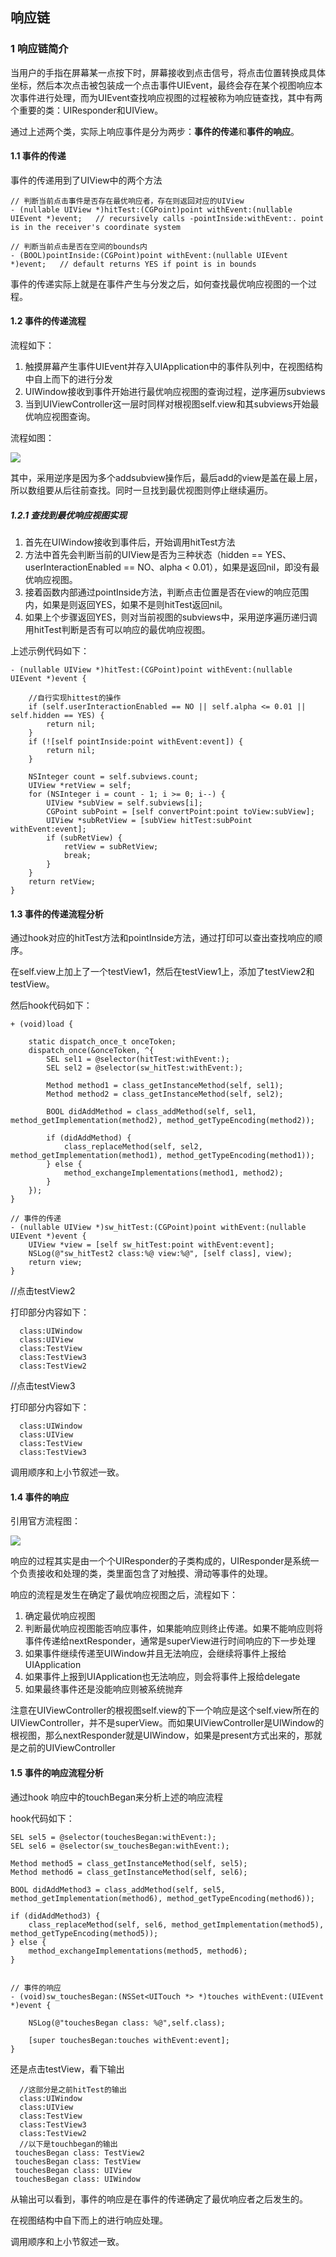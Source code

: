 ## 响应链

### 1 响应链简介

当用户的手指在屏幕某一点按下时，屏幕接收到点击信号，将点击位置转换成具体坐标，然后本次点击被包装成一个点击事件UIEvent，最终会存在某个视图响应本次事件进行处理，而为UIEvent查找响应视图的过程被称为响应链查找，其中有两个重要的类：UIResponder和UIView。

通过上述两个类，实际上响应事件是分为两步：**事件的传递**和**事件的响应**。

#### 1.1 事件的传递

事件的传递用到了UIView中的两个方法

```
// 判断当前点击事件是否存在最优响应者，存在则返回对应的UIView
- (nullable UIView *)hitTest:(CGPoint)point withEvent:(nullable UIEvent *)event;   // recursively calls -pointInside:withEvent:. point is in the receiver's coordinate system

// 判断当前点击是否在空间的bounds内
- (BOOL)pointInside:(CGPoint)point withEvent:(nullable UIEvent *)event;   // default returns YES if point is in bounds
```

事件的传递实际上就是在事件产生与分发之后，如何查找最优响应视图的一个过程。



#### 1.2 事件的传递流程

流程如下：

1. 触摸屏幕产生事件UIEvent并存入UIApplication中的事件队列中，在视图结构中自上而下的进行分发
2. UIWindow接收到事件开始进行最优响应视图的查询过程，逆序遍历subviews
3. 当到UIViewController这一层时同样对根视图self.view和其subviews开始最优响应视图查询。

流程如图：

![](https://github.com/tangshenghao/iOSInterviewNotes/blob/master/iOS%E5%9F%BA%E7%A1%80/%E5%93%8D%E5%BA%94%E9%93%BE/%E5%93%8D%E5%BA%94%E9%93%BE%E6%9F%A5%E6%89%BE%E6%9C%80%E4%BC%98%E8%A7%86%E5%9B%BE.png?raw=true)

其中，采用逆序是因为多个addsubview操作后，最后add的view是盖在最上层，所以数组要从后往前查找。同时一旦找到最优视图则停止继续遍历。



##### 1.2.1 查找到最优响应视图实现

1. 首先在UIWindow接收到事件后，开始调用hitTest方法
2. 方法中首先会判断当前的UIView是否为三种状态（hidden == YES、userInteractionEnabled == NO、alpha < 0.01），如果是返回nil，即没有最优响应视图。
3. 接着函数内部通过pointInside方法，判断点击位置是否在view的响应范围内，如果是则返回YES，如果不是则hitTest返回nil。
4. 如果上个步骤返回YES，则对当前视图的subviews中，采用逆序遍历递归调用hitTest判断是否有可以响应的最优响应视图。

上述示例代码如下：

```
- (nullable UIView *)hitTest:(CGPoint)point withEvent:(nullable UIEvent *)event {
        
    //自行实现hittest的操作
    if (self.userInteractionEnabled == NO || self.alpha <= 0.01 || self.hidden == YES) {
        return nil;
    }
    if (![self pointInside:point withEvent:event]) {
        return nil;
    }
    
    NSInteger count = self.subviews.count;
    UIView *retView = self;
    for (NSInteger i = count - 1; i >= 0; i--) {
        UIView *subView = self.subviews[i];
        CGPoint subPoint = [self convertPoint:point toView:subView];
        UIView *subRetView = [subView hitTest:subPoint withEvent:event];
        if (subRetView) {
            retView = subRetView;
            break;
        }
    }
    return retView;
}
```



#### 1.3 事件的传递流程分析

通过hook对应的hitTest方法和pointInside方法，通过打印可以查出查找响应的顺序。

在self.view上加上了一个testView1，然后在testView1上，添加了testView2和testView。

然后hook代码如下：

```
+ (void)load {
    
    static dispatch_once_t onceToken;
    dispatch_once(&onceToken, ^{
        SEL sel1 = @selector(hitTest:withEvent:);
        SEL sel2 = @selector(sw_hitTest:withEvent:);
        
        Method method1 = class_getInstanceMethod(self, sel1);
        Method method2 = class_getInstanceMethod(self, sel2);
        
        BOOL didAddMethod = class_addMethod(self, sel1, method_getImplementation(method2), method_getTypeEncoding(method2));
        
        if (didAddMethod) {
            class_replaceMethod(self, sel2, method_getImplementation(method1), method_getTypeEncoding(method1));
        } else {
            method_exchangeImplementations(method1, method2);
        }
    });
}

// 事件的传递
- (nullable UIView *)sw_hitTest:(CGPoint)point withEvent:(nullable UIEvent *)event {
    UIView *view = [self sw_hitTest:point withEvent:event];
    NSLog(@"sw_hitTest2 class:%@ view:%@", [self class], view);
    return view;
}
```

//点击testView2

打印部分内容如下：

```
  class:UIWindow
  class:UIView
  class:TestView
  class:TestView3
  class:TestView2
```

//点击testView3

打印部分内容如下：

```
  class:UIWindow
  class:UIView
  class:TestView
  class:TestView3
```

调用顺序和上小节叙述一致。



#### 1.4 事件的响应

引用官方流程图：

![](https://github.com/tangshenghao/iOSInterviewNotes/blob/master/iOS%E5%9F%BA%E7%A1%80/%E5%93%8D%E5%BA%94%E9%93%BE/%E4%BA%8B%E4%BB%B6%E5%93%8D%E5%BA%94%E6%B5%81%E7%A8%8B.png?raw=true)

响应的过程其实是由一个个UIResponder的子类构成的，UIResponder是系统一个负责接收和处理的类，类里面包含了对触摸、滑动等事件的处理。

响应的流程是发生在确定了最优响应视图之后，流程如下：

1. 确定最优响应视图
2. 判断最优响应视图能否响应事件，如果能响应则终止传递。如果不能响应则将事件传递给nextResponder，通常是superView进行时间响应的下一步处理
3. 如果事件继续传递至UIWindow并且无法响应，会继续将事件上报给UIApplication
4. 如果事件上报到UIApplication也无法响应，则会将事件上报给delegate
5. 如果最终事件还是没能响应则被系统抛弃

注意在UIViewController的根视图self.view的下一个响应是这个self.view所在的UIViewController，并不是superView。而如果UIViewController是UIWindow的根视图，那么nextResponder就是UIWindow，如果是present方式出来的，那就是之前的UIViewController



#### 1.5 事件的响应流程分析

通过hook 响应中的touchBegan来分析上述的响应流程

hook代码如下：

```
SEL sel5 = @selector(touchesBegan:withEvent:);
SEL sel6 = @selector(sw_touchesBegan:withEvent:);

Method method5 = class_getInstanceMethod(self, sel5);
Method method6 = class_getInstanceMethod(self, sel6);

BOOL didAddMethod3 = class_addMethod(self, sel5, method_getImplementation(method6), method_getTypeEncoding(method6));

if (didAddMethod3) {
    class_replaceMethod(self, sel6, method_getImplementation(method5), method_getTypeEncoding(method5));
} else {
    method_exchangeImplementations(method5, method6);
}


// 事件的响应
- (void)sw_touchesBegan:(NSSet<UITouch *> *)touches withEvent:(UIEvent *)event {
    
    NSLog(@"touchesBegan class: %@",self.class);
    
    [super touchesBegan:touches withEvent:event];
}
```



还是点击testView，看下输出

```
  //这部分是之前hitTest的输出
  class:UIWindow
  class:UIView
  class:TestView
  class:TestView3
  class:TestView2
  //以下是touchbegan的输出
 touchesBegan class: TestView2
 touchesBegan class: TestView
 touchesBegan class: UIView
 touchesBegan class: UIWindow
```

从输出可以看到，事件的响应是在事件的传递确定了最优响应者之后发生的。

在视图结构中自下而上的进行响应处理。

调用顺序和上小节叙述一致。